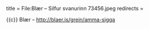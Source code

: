 title = File:Blær – Silfur svanurinn 73456.jpeg
redirects =
>>>>

{{c}} Blær – http://blaer.is/grein/amma-sigga